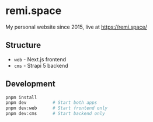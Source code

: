 # remi.space

My personal website since 2015, live at https://remi.space/

## Structure

- `web` - Next.js frontend
- `cms` - Strapi 5 backend

## Development

```bash
pnpm install
pnpm dev          # Start both apps
pnpm dev:web      # Start frontend only
pnpm dev:cms      # Start backend only
```
